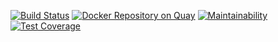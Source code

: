 [![Build Status](https://travis-ci.org/amertkara/user-data-manager.svg?branch=master)](https://travis-ci.org/amertkara/user-data-manager)
[![Docker Repository on Quay](https://quay.io/repository/amertkara/user-data-manager/status?token=01d2f48e-1bd5-494a-93a8-977b6b72ba7f "Docker Repository on Quay")](https://quay.io/repository/amertkara/user-data-manager)
[![Maintainability](https://api.codeclimate.com/v1/badges/dcc4a9db5559e3694f1c/maintainability)](https://codeclimate.com/github/amertkara/user-data-manager/maintainability)
[![Test Coverage](https://api.codeclimate.com/v1/badges/dcc4a9db5559e3694f1c/test_coverage)](https://codeclimate.com/github/amertkara/user-data-manager/test_coverage)
